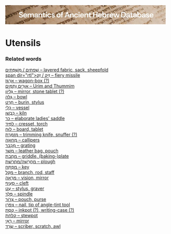 <html><body><img id="banner" src="../../images/banners/banner.png" alt="banner" /></body></html>

# **Utensils**


### Related words
[<span dir="rtl">מִשְׁפְּתַיִם</span> / <span dir="rtl">שְׁפַתַּיִם</span> – layered fabric, sack, sheepfold](../words/mishpthayim.md)<br>[span dir="rtl">זֵק</span> <span dir="rtl">/</span> <span dir="rtl">זִיק</span> – fiery missile](../words/ziq.md)<br>[אַרְגַּז – wagon-box (?)](../words/2argaz.md)<br>[אוּרִים וְתֻמִּים – Urim and Thummim](../words/2urim_wthummim.md)<br>[גִּלָּיוֹן – mirror, stone tablet (?)](../words/gillayon.md)<br>[גֻּלָּה – bowl](../words/gullah.md)<br>[חֶרֶט – burin, stylus](../words/cheret.md)<br>[כְּלִי – vessel](../words/kli.md)<br>[כִּבְשָׁן – kiln](../words/kibshan.md)<br>[כַּר – elaborate ladies' saddle](../words/kar_1.md)<br>[לַפִּּיד – cresset, torch](../words/lappid.md)<br>[לוּחַ – board, tablet](../words/luach.md)<br>[מְזַמֶּרֶת – trimming knife, snuffer (?)](../words/mzammereth.md)<br>[מְחוּגָה – callipers](../words/mchugah.md)<br>[מִכְבָּר – grating](../words/mikbar.md)<br>[מֶשֶׁךְ – leather bag, pouch](../words/meshek_1.md)<br>[מַחֲבַת – griddle, (baking-)plate](../words/machabath.md)<br>[מַחֲרֵשָׁה/מַחֲרֶשֶׁת – plough](../words/machareshah.md)<br>[מַפְתֵּחַ – key](../words/maptheach.md)<br>[מַקֵּל – branch, rod, staff](../words/maqqel.md)<br>[מַרְאָה – vision, mirror](../words/mar2ah.md)<br>[סָעִיף – cleft](../words/sa3ip.md)<br>[עֵט – stylus, graver](../words/3et.md)<br>[פֶּלֶךְ – spindle](../words/pelek.md)<br>[צְרֹור – pouch, purse](../words/tsror_1.md)<br>[צִפֹּרֶן – nail, tip of angle-tint tool](../words/tsipporen.md)<br>[קֶסֶת – inkpot (?), writing-case (?)](../words/qeseth.md)<br>[קַלַּחַת – stewpot](../words/qallachat.md)<br>[רְאִי – mirror](../words/r2i.md)<br>[שֶׂרֶד – scriber, scratch, awl](../words/cered.md)<br>